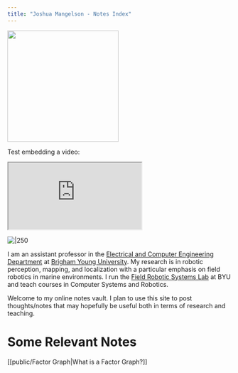 ```yaml
---
title: "Joshua Mangelson - Notes Index"
---
```


<div class="hiddentext" style="display:none;">{{<rawhtml>}}</div>
<p><img src="https://jmangelson.github.io/quartz/public/pub_attachments/JMangelsonSmall.jpg" 
     width="250" /></p>
<div class="hiddentext" style="display:none;">{{</rawhtml>}}</div>

Test embedding a video:

<div class="hiddentext" style="display:none;">{{<rawhtml>}}</div>
<iframe src="https://www.youtube.com/embed/NnTvZWp5Q7o"></iframe>
<div class="hiddentext" style="display:none;">{{</rawhtml>}}</div>





![|250](https://jmangelson.github.io/quartz/public/pub_attachments/JMangelsonSmall.jpg)

I am an assistant professor in the [Electrical and Computer Engineering Department](https://ece.byu.edu/) at [Brigham Young University](https://www.byu.edu/). My research is in robotic perception, mapping, and localization with a particular emphasis on field robotics in marine environments.  I run the [Field Robotic Systems Lab](https://frostlab.byu.edu/) at BYU and teach courses in Computer Systems and Robotics.

Welcome to my online notes vault. I plan to use this site to post thoughts/notes that may hopefully be useful both in terms of research and teaching. 

# Some Relevant Notes
[[public/Factor Graph|What is a Factor Graph?]]

